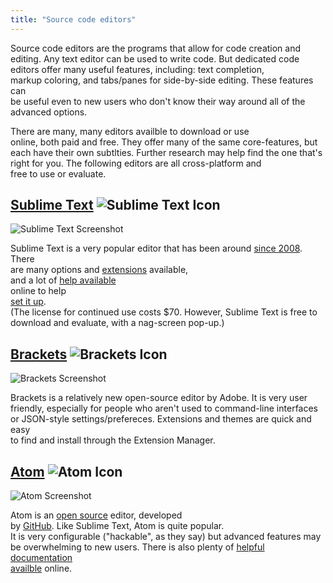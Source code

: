 ```yaml
---
title: "Source code editors"
---
```


Source code editors are the programs that allow for code creation and  
editing. Any text editor can be used to write code. But dedicated code  
editors offer many useful features, including: text completion,  
markup coloring, and tabs/panes for side-by-side editing. These features can  
be useful even to new users who don't know their way around all of the  
advanced options.

There are many, many editors availble to download or use  
online, both paid and free. They offer many of the same core-features, but  
each have their own subtlties. Further research may help find the one that's  
right for you. The following editors are all cross-platform and  
free to use or evaluate.

## [Sublime Text](https://www.sublimetext.com/) ![Sublime Text Icon](//discourse-user-assets.s3.amazonaws.com/original/2X/1/1249e18855b9c9ef177e636e6c4e308b4877bf2d.png)

![Sublime Text Screenshot](//discourse-user-assets.s3.amazonaws.com/original/2X/6/63f774c31a7b1a439bcef9d11e95463b6998310e.png)

Sublime Text is a very popular editor that has been around [since 2008](https://www.sublimetext.com/blog/articles/one-point-oh). There  
are many options and [extensions](https://packagecontrol.io/) available,  
and a lot of [help available](http://stackoverflow.com/search?q=sublime+text)  
online to help  
[set it up](http://www.websightdesigns.com/wiki/Setting_up_Sublime_Text_3).  
(The license for continued use costs $70\. However, Sublime Text is free to  
download and evaluate, with a nag-screen pop-up.)

## [Brackets](http://brackets.io/) ![Brackets Icon](//discourse-user-assets.s3.amazonaws.com/original/2X/d/df30640741461569071875cf4ff6cad9924f8b32.png)

![Brackets Screenshot](//discourse-user-assets.s3.amazonaws.com/original/2X/2/2f395a58d24ed551ed8440a10ae640777f1143b6.png)

Brackets is a relatively new open-source editor by Adobe. It is very user  
friendly, especially for people who aren't used to command-line interfaces  
or JSON-style settings/prefereces. Extensions and themes are quick and easy  
to find and install through the Extension Manager.

## [Atom](https://atom.io/) ![Atom Icon](//discourse-user-assets.s3.amazonaws.com/original/2X/7/7f6ba67d0ea310e1c1024f83c9acc1e0ecf255a8.png)

![Atom Screenshot](//discourse-user-assets.s3.amazonaws.com/original/2X/8/8016e7c0937e8ce6fcb6104c9aee0026443912f5.png)

Atom is an [open source](https://github.com/atom/atom) editor, developed  
by [GitHub](https://github.com/). Like Sublime Text, Atom is quite popular.  
It is very configurable ("hackable", as they say) but advanced features may  
be overwhelming to new users. There is also plenty of [helpful](http://readwrite.com/2014/05/20/github-atom-5-tips-getting-started-tutorial-corey-johnson/) [documentation](http://flight-manual.atom.io/)  
[availble](http://stackoverflow.com/search?q=atom) online.
